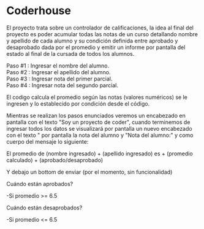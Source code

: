 # Coderhouse

El proyecto trata sobre un controlador de calificaciones, la idea al final del proyecto es poder acumular todas las notas de un curso detallando nombre y apellido de cada alumno y su condición definida entre aprobado y desaprobado dada por el promedio y emitir un informe por pantalla del estado al final de la cursada de todos los alumnos.



Paso #1 : Ingresar el nombre del alumno.  
Paso #2 : Ingresar el apellido del alumno.  
Paso #3 : Ingresar nota del primer parcial.  
Paso #4 : Ingresar nota del segundo parcial.  


El codigo calcula el promedio según las notas (valores numéricos) se le ingresen y lo establecido por condición desde el código.

Mientras se realizan los pasos enunciados veremos un encabezado en pantalla con el texto "Soy un proyecto de coder", cuando terminemos de ingresar todos los datos se visualizará por pantalla un nuevo encabezado con el texto " por pantalla la nota del alumno y "Nota del alumno:" y como cuerpo del mensaje lo siguiente:

El promedio de (nombre ingresado) + (apellido ingresado) es + (promedio calculado) + (aprobado/desaprobado)

Y debajo un bottom de enviar (por el momento, sin funcionalidad)

Cuándo están aprobados?

-Si promedio >= 6.5

Cuándo están desaprobados?

-Si promedio <= 6.5
